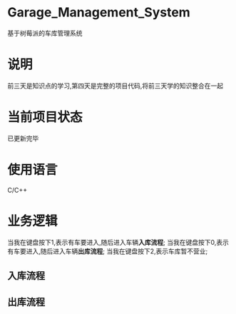 # Garage_Management_System
基于树莓派的车库管理系统

# 说明
前三天是知识点的学习,第四天是完整的项目代码,将前三天学的知识整合在一起

# 当前项目状态
已更新完毕

# 使用语言
C/C++

# 业务逻辑
当我在键盘按下1,表示有车要进入,随后进入车辆**入库流程**;
当我在键盘按下0,表示有车要进入,随后进入车辆**出库流程**;
当我在键盘按下2,表示车库暂不营业;
## 入库流程 

## 出库流程
